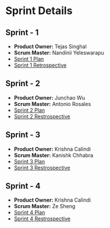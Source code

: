 # Sprint Details

## Sprint - 1
- **Product Owner:** Tejas Singhal
- **Scrum Master:** Nandinii Yeleswarapu
- [Sprint 1 Plan](./documentation/Fall2024)
- [Sprint 1 Retrospective](./documentation/Fall2024)

## Sprint - 2 
- **Product Owner:** Junchao Wu
- **Scrum Master:** Antonio Rosales
- [Sprint 2 Plan](./documentation/Fall2024)
- [Sprint 2 Restrospective](./documentation/Fall2024)

## Sprint - 3
- **Product Owner:** Krishna Calindi
- **Scrum Master:** Kanishk Chhabra
- [Sprint 3 Plan](./documentation/Fall2024)
- [Sprint 3 Restrospective](./documentation/Fall2024)

## Sprint - 4
- **Product Owner:** Krishna Calindi
- **Scrum Master:** Ze Sheng
- [Sprint 4 Plan](./documentation/Fall2024)
- [Sprint 4 Restrospective](./documentation/Fall2024)
